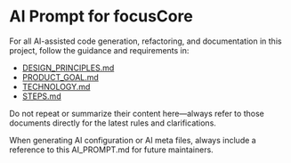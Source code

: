 # AI Prompt for focusCore

For all AI-assisted code generation, refactoring, and documentation in this project, follow the guidance and requirements in:

- [DESIGN_PRINCIPLES.md](./DESIGN_PRINCIPLES.md)
- [PRODUCT_GOAL.md](./PRODUCT_GOAL.md)
- [TECHNOLOGY.md](./TECHNOLOGY.md)
- [STEPS.md](./steps.md)

Do not repeat or summarize their content here—always refer to those documents directly for the latest rules and clarifications.

When generating AI configuration or AI meta files, always include a reference to this AI_PROMPT.md for future maintainers.
